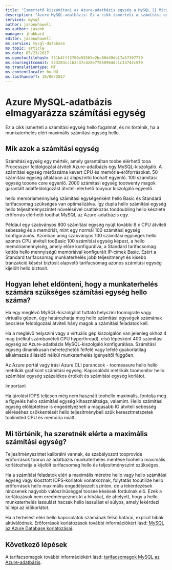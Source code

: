 ```yaml
---
title: "Ismertető kiszámítani az Azure-adatbázis egység a MySQL |} Microsoft Docs"
description: "Azure MySQL-adatbázis: Ez a cikk ismerteti a számítási egységeket, és mi történik, amikor eléri a számítási feladatok hello elveit hello maximális számítási egység."
services: mysql
author: jasonwhowell
ms.author: jasonh
manager: jhubbard
editor: jasonwhowell
ms.service: mysql-database
ms.topic: article
ms.date: 05/23/2017
ms.openlocfilehash: 751b4fff2760e55565e2bc80d49db17a57397779
ms.sourcegitcommit: 523283cc1b3c37c428e77850964dc1c33742c5f0
ms.translationtype: MT
ms.contentlocale: hu-HU
ms.lasthandoff: 10/06/2017
---
```

# <a name="explaining-compute-units-in-azure-database-for-mysql"></a>Azure MySQL-adatbázis elmagyarázza számítási egység
Ez a cikk ismerteti a számítási egység hello fogalmát, és mi történik, ha a munkaterhelés eléri maximális számítási egység hello.

## <a name="what-are-compute-units"></a>Mik azok a számítási egység
Számítási egység egy mérték, amely garantáltan toobe elérhető tooa Processzor feldolgozási átviteli Azure-adatbázis egy MySQL-kiszolgáló. A számítási egység mérőszáma kevert CPU és memória-erőforrásokat. 50 számítási egység általában az alapszintű toohalf egyenlő. 100 számítási egység tooone core egyenlő. 2000 számítási egység tootwenty magok garantált adatfeldolgozást átviteli elérhető tooyour kiszolgáló egyenlő.

hello memóriamennyiség számítási egységenként hello Basic és Standard tarifacsomag szükséges van optimalizálva. Így dupla hello számítási egység hello teljesítményszintet növelésével csatlakozás toodoubling hello készlete erőforrás elérhető toothat MySQL az Azure-adatbázis egy.

Például egy szabványos 800 számítási egység nyújt további 8 x CPU átviteli sebesség és a memóriát, mint egy normál 100 számítási egység konfigurációs. Azonban amíg szabványos 100 számítási egységek hello azonos CPU átviteli tooBasic 100 számítási egység képest, a hello memóriamennyiség, amely előre konfigurálva, a Standard tarifacsomag kettős hello mennyiségű memóriával konfigurált IP-címek Basic. Ezért a Standard tarifacsomag munkaterhelés jobb teljesítményt és kisebb tranzakció késést biztosít alapvető tarifacsomag azonos számítási egység kijelölt hello biztosít.

## <a name="how-can-i-determine-hello-number-of-compute-units-needed-for-my-workload"></a>Hogyan lehet eldönteni, hogy a munkaterhelés számára szükséges számítási egység hello száma?
Ha egy meglévő MySQL-kiszolgálót futtató helyszíni toomigrate vagy virtuális gépen, úgy határozhatja meg hello számítási egységek számának becslése feldolgozási átviteli hány magok a számítási feladatok kell. 

Ha a meglévő helyszíni vagy a virtuális gép kiszolgálón van jelenleg okhoz 4 mag (nélkül számbavételi CPU hyperthread), első lépésként 400 számítási egység az Azure-adatbázis MySQL-kiszolgáló konfigurálása. Számítási egység dinamikusan méretezhetők felfelé vagy lefelé gyakorlatilag alkalmazás állásidő nélkül munkaterhelés igényeitől függően. 

Az Azure portál vagy írási Azure CLI parancsok - toomeasure hello hello metrikák grafikont számítási egység. Kapcsolódó metrikák toomonitor hello számítási egység százalékos értékét és számítási egység korlátot.

>[!IMPORTANT]
> Ha tárolási IOPS teljesen még nem használt toohello maximális, fontolja meg a figyelés hello számítási egység kihasználtsága, valamint. Hello számítási egység előléptetése is engedélyezheti a magasabb IO átviteli sebesség eléréséhez csökkentését hello teljesítménybeli szűk keresztmetszetek toolimited CPU és memória miatt.

## <a name="what-happens-when-i-hit-my-maximum-compute-units"></a>Mi történik, ha szeretnék elérte a maximális számítási egység?
Teljesítményszintet kalibrálni vannak, és szabályozott tooprovide erőforrások toorun az adatbázis munkaterhelés mentése toohello maximális korlátozhatja a kijelölt tarifacsomag hello és teljesítményszint szükséges. 

Ha a számítási feladatok eléri a maximális méretre hello vagy hello számítási egység vagy kiosztott IOPS-korlátok vonatkoznak, folytatás tooutilize hello erőforrások hello maximális engedélyezett szinten, de a lekérdezések nincsenek nagyobb valószínűséggel toosee késések fordulnak elő. Ezek a korlátozások nem eredményeznek ki a hibákat, de ahelyett, hogy a hello munkaterhelés lassulást hacsak hello lassulást el súlyos, amely lekérdezi túllépi az időkorlátot. 

Ha a terhelést eléri hello kapcsolatok számának felső határai, explicit hibák aktiválódnak. Erőforrások korlátozások további információkért lásd: [MySQL az Azure Database korlátozásai](concepts-limits.md).

## <a name="next-steps"></a>Következő lépések
A tarifacsomagok további információkért lásd: [tarifacsomagok MySQL az Azure-adatbázis](./concepts-service-tiers.md).
